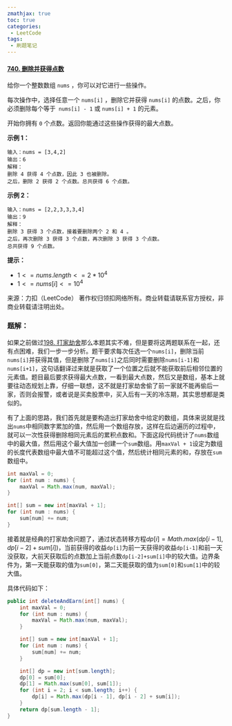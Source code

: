 ```yaml
---
zmathjax: true
toc: true
categories:
 - LeetCode
tags:
 - 刷题笔记
---
```


#### [740. 删除并获得点数](https://leetcode-cn.com/problems/delete-and-earn/)

给你一个整数数组 `nums` ，你可以对它进行一些操作。

每次操作中，选择任意一个 `nums[i]` ，删除它并获得 `nums[i]` 的点数。之后，你必须删除每个等于` nums[i] - 1` 或 `nums[i] + 1` 的元素。

开始你拥有 `0` 个点数。返回你能通过这些操作获得的最大点数。

<!--more-->

**示例 1：**

```
输入：nums = [3,4,2]
输出：6
解释：
删除 4 获得 4 个点数，因此 3 也被删除。
之后，删除 2 获得 2 个点数。总共获得 6 个点数。
```

**示例 2：**

```
输入：nums = [2,2,3,3,3,4]
输出：9
解释：
删除 3 获得 3 个点数，接着要删除两个 2 和 4 。
之后，再次删除 3 获得 3 个点数，再次删除 3 获得 3 个点数。
总共获得 9 个点数。
```

**提示：**

-   $1 <= nums.length <= 2 * 10^4$
-   $1 <= nums[i] <= 10^4$

来源：力扣（LeetCode）
著作权归领扣网络所有。商业转载请联系官方授权，非商业转载请注明出处。

### 题解：

如果之前做过[198. 打家劫舍](https://leetcode-cn.com/problems/house-robber/)那么本题其实不难，但是要将这两题联系在一起，还有点困难，我们一步一步分析。题干要求每次任选一个`nums[i]`，删除当前`nums[i]`并获得其值，但是删除了`nums[i]`之后同时需要删除`nums[i-1]`和`nums[i+1]`，这句话翻译过来就是获取了一个位置之后就不能获取前后相邻位置的元素值。题目最后要求获得最大点数，一看到最大点数，然后又是数组，基本上就要往动态规划上靠，仔细一联想，这不就是打家劫舍偷了前一家就不能再偷后一家，否则会报警，或者说是买卖股票中，买入后有一天的冷冻期，其实思想都是类似的。

有了上面的思路，我们首先就是要构造出打家劫舍中给定的数组，具体来说就是找出`nums`中相同数字累加的值，然后用一个数组存放，这样在后边遍历的过程中，就可以一次性获得删除相同元素后的累积点数和。下面这段代码统计了`nums`数组中的最大值，然后用这个最大值加一创建一个`sum`数组。用`maxVal + 1`设定为数组的长度代表数组中最大值不可能超过这个值，然后统计相同元素的和，存放在`sum`数组中。

```java
int maxVal = 0;
for (int num : nums) {
    maxVal = Math.max(num, maxVal);
}

int[] sum = new int[maxVal + 1];
for (int num : nums) {
    sum[num] += num;
}
```

接着就是经典的打家劫舍问题了，通过状态转移方程$dp[i] = Math.max(dp[i - 1], dp[i - 2] + sum[i])$，当前获得的收益`dp[i]`为前一天获得的收益`dp[i-1]`和前一天没获取，大前天获取后的点数加上当前点数`dp[i-2]+sum[i]`中的较大值。边界条件为，第一天能获取的值为`sum[0]`，第二天能获取的值为`sum[0]`和`sum[1]`中的较大值。

具体代码如下：

```java
public int deleteAndEarn(int[] nums) {
    int maxVal = 0;
    for (int num : nums) {
        maxVal = Math.max(num, maxVal);
    }

    int[] sum = new int[maxVal + 1];
    for (int num : nums) {
        sum[num] += num;
    }

    int[] dp = new int[sum.length];
    dp[0] = sum[0];
    dp[1] = Math.max(sum[0], sum[1]);
    for (int i = 2; i < sum.length; i++) {
        dp[i] = Math.max(dp[i - 1], dp[i - 2] + sum[i]);
    }
    return dp[sum.length - 1];
}
```




